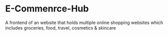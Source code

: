 # E-Commenrce-Hub
A frontend of an website that holds multiple online shopping websites which includes groceries, food, travel, cosmetics &amp; skincare

